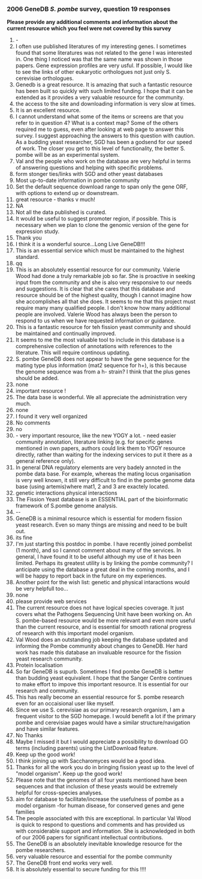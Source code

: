 ### 2006 GeneDB *S. pombe* survey, question 19 responses

<p><strong>Please provide any additional comments and information about the current resource which you feel were not covered by this survey</strong></p>
<ol>
<li>-</li>
<li>I often use published literatures of my interesting genes. I sometimes found that some literatures was not related to the gene I was interested in. One thing I noticed was that the same name was shown in those papers. Gene expression profiles are very usful. If possible, I would like to see the links of other eukaryotic orthologues not just only S. cerevisiae orthologues.</li>
<li>Genedb is a great resource. It is amazing that such a fantastic resource has been built so quickly with such limited funding. I hope that it can be extended as it provides a very valuable resource for the community.</li>
<li>the access to the site and downloading information is very slow at times.</li>
<li>It is an excellent resource.</li>
<li>I cannot understand what some of the items or screens are that you refer to in question 4? What is a context map? Some of the others required me to guess, even after looking at web page to answer this survey. I suggest approaching the answers to this question with caution. As a budding yeast researcher, SGD has been a godsend for our speed of work. The closer you get to this level of functionality, the better S. pombe will be as an experimental system.</li>
<li>Val and the people who work on the database are very helpful in terms of answering questions and helping with specific problems.</li>
<li>form stonger ties/links with SGD and other yeast databases</li>
<li>Most up-to-date information in pombe community</li>
<li>Set the default sequence download range to span only the gene ORF, with options to extend up or downstream.</li>
<li>great resource - thanks v much!</li>
<li>NA</li>
<li>Not all the data published is curated.</li>
<li>It would be useful to suggest promoter region, if possible. This is necessary when we plan to clone the genomic version of the gene for expression study.</li>
<li>Thank you</li>
<li>I think it is a wonderful source...Long Live GeneDB!!!</li>
<li>This is an essential service which must be maintained to the highest standard.</li>
<li>qq</li>
<li>This is an absolutely essential resource for our community. Valerie Wood had done a truly remarkable job so far. She is proactive in seeking input from the community and she is also very responsive to our needs and suggestions. It is clear that she cares that this database and resource should be of the highest quality, though I cannot imagine how she accomplishes all that she does. It seems to me that this project must require many many qualified people. I don&#39;t know how many additional people are involved. Valerie Wood has always been the person to respond to us when we have requested information or guidance.</li>
<li>This is a fantastic resource for teh fission yeast community and should be maintained and continually improved.</li>
<li>It seems to me the most valuable tool to include in this database is a comprehensive collection of annotations with references to the literature. This will require continous updating.</li>
<li>S. pombe GeneDB does not appear to have the gene sequence for the mating type plus information (mat2 sequence for h+), is this because the genome sequence was from a h- strain? I think that the plus genes should be added.</li>
<li>none</li>
<li>important resource !</li>
<li>The data base is wonderful. We all appreciate the administration very much.</li>
<li>none</li>
<li>I found it very well organized</li>
<li>No comments</li>
<li>no</li>
<li>- very important resource, like the new YOGY a lot. - need easier community annotation, literature linking (e.g. for specific genes mentioned in own papers, authors could link them to YOGY resource directly, rather than waiting for the indexing services to put it there as a general reference only).</li>
<li>In general DNA regulatory elements are very badely annoted in the pombe data base. For example, whereas the mating locus organisation is very well known, it still very difficult to find in the pombe genome data base (using artemis)where mat1, 2 and 3 are exactely located.</li>
<li>genetic interactions physical interactions</li>
<li>The Fission Yeast database is an ESSENTIAL part of the bioinformatic framework of S.pombe genome analysis.</li>
<li>--</li>
<li>GeneDB is a minimal resource which is essential for modern fission yeast research. Even so many things are missing and need to be built out.</li>
<li>its fine</li>
<li>I&#39;m just starting this postdoc in pombe. I have recently joined pombelist (1 month), and so I cannot comment about many of the services. In general, I have found it to be useful although my use of it has been limited. Perhaps its greatest utility is by linking the pombe community? I anticipate using the database a great deal in the coming months, and I will be happy to report back in the future on my experiences.</li>
<li>Another point for the wish list: genetic and physical intaractions would be very helpfull too...</li>
<li>none</li>
<li>please provide web services</li>
<li>The current resource does not have logical species coverage. It just covers what the Pathogens Sequencing Unit have been working on. An S. pombe-based resource would be more relevant and even more useful than the current resource, and is essential for smooth rational progress of research with this important model organism.</li>
<li>Val Wood does an outstanding job keeping the database updated and informing the Pombe community about changes to GeneDB. Her hard work has made this database an invaluable resource for the fission yeast research community.</li>
<li>Protein localisation</li>
<li>So far GeneDB is supurb. Sometimes I find pombe GeneDB is better than budding yeast equivalent. I hope that the Sanger Centre continues to make effort to impove this important resource. It is essential for our research and community.</li>
<li>This has really become an essential resource for S. pombe research even for an occaisional user like myself.</li>
<li>Since we use S. cerevisiae as our primary research organism, I am a frequent visitor to the SGD homepage. I would benefit a lot if the primary pombe and cerevisiae pages would have a similar structure/navigation and have similar features.</li>
<li>No Thanks</li>
<li>Maybe I missed it but I would appreciate a possibility to download GO terms (including parents) using the ListDownload feature.</li>
<li>Keep up the good work!</li>
<li>I think joining up with Saccharomyces would be a good idea.</li>
<li>Thanks for all the work you do in bringing fission yeast up to the level of &quot;model organism&quot;. Keep up the good work!</li>
<li>Please note that the genomes of all four yeasts mentioned have been sequences and that inclusion of these yeasts would be extremely helpful for cross-species analyses.</li>
<li>aim for database to facilitate/increase the usefulness of pombe as a model organism -for human disease, for conserved genes and gene families</li>
<li>The people associated with this are exceptional. In particular Val Wood is quick to respond to questions and comments and has provided us with considerable support and information. She is acknowledged in both of our 2006 papers for significant intellectual contributions.</li>
<li>The GeneDB is an absolutely inevitable knowledge resource for the pombe researchers.</li>
<li>very valuable resource and essential for the pombe community</li>
<li>The GeneDB front end works very well.</li>
<li>It is absolutely essential to secure funding for this !!!!</li>
</ol>